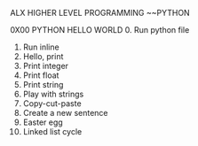 ALX HIGHER LEVEL PROGRAMMING
~~PYTHON

0X00 PYTHON HELLO WORLD
0. Run python file
1. Run inline
2. Hello, print
3. Print integer
4. Print float
5. Print string
6. Play with strings
7. Copy-cut-paste
8. Create a new sentence
9. Easter egg
10. Linked list cycle
